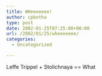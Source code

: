 ```yaml
---
title: WHeeeeeee!
author: cpbotha
type: post
date: 2002-01-25T07:25:00+00:00
url: /2002/01/25/wheeeeeee/
categories:
  - Uncategorized

---
```

Leffe Trippel + Stolichnaya == What